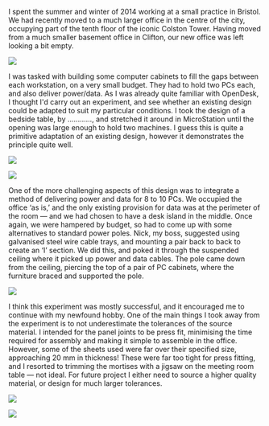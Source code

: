 I spent the summer and winter of 2014 working at a small practice in Bristol. We had recently moved to a much larger office in the centre of the city, occupying part of the tenth floor of the iconic Colston Tower. Having moved from a much smaller basement office in Clifton, our new office was left looking a bit empty. 

![](https://raw.githubusercontent.com/streuli999/harrys-opendesk/master/Blog/02-First-Build/colston-tower-empty.jpg)

I was tasked with building some computer cabinets to fill the gaps between each workstation, on a very small budget. They had to hold two PCs each, and also deliver power/data. As I was already quite familiar with OpenDesk, I thought I'd carry out an experiment, and see whether an existing design could be adapted to suit my particular conditions. I took the design of a bedside table, by ............, and stretched it around in MicroStation until the opening was large enough to hold two machines. I guess this is quite a primitive adaptation of an existing design, however it demonstrates the principle quite well.

![](https://raw.githubusercontent.com/streuli999/harrys-opendesk/master/Blog/02-First-Build/cabinet-net.jpg)

![](https://raw.githubusercontent.com/streuli999/harrys-opendesk/master/Blog/02-First-Build/cabinet-isolated.jpg)

One of the more challenging aspects of this design was to integrate a method of delivering power and data for 8 to 10 PCs. We occupied the office ‘as is,’ and the only existing provision for data was at the perimeter of the room — and we had chosen to have a desk island in the middle. Once again, we were hampered by budget, so had to come up with some alternatives to standard power poles. Nick, my boss, suggested using galvanised steel wire cable trays, and mounting a pair back to back to create an ‘I’ section. We did this, and poked it through the suspended ceiling where it picked up power and data cables. The pole came down from the ceiling, piercing the top of a pair of PC cabinets, where the furniture braced and supported the pole.

![](https://raw.githubusercontent.com/streuli999/harrys-opendesk/master/Blog/02-First-Build/cabinet-installation.jpg)

I think this experiment was mostly successful, and it encouraged me to continue with my newfound hobby. One of the main things I took away from the experiment is to not underestimate the tolerances of the source material. I intended for the panel joints to be press fit, minimising the time required for assembly and making it simple to assemble in the office. However, some of the sheets used were far over their specified size, approaching 20 mm in thickness! These were far too tight for press fitting, and I resorted to trimming the mortises with a jigsaw on the meeting room table — not ideal. For future project I either need to source a higher quality material, or design for much larger tolerances. 

![](https://raw.githubusercontent.com/streuli999/harrys-opendesk/master/Blog/02-First-Build/cabinet-installed.jpg)

![](https://raw.githubusercontent.com/streuli999/harrys-opendesk/master/Blog/02-First-Build/cabinet-installed-2.jpg)

